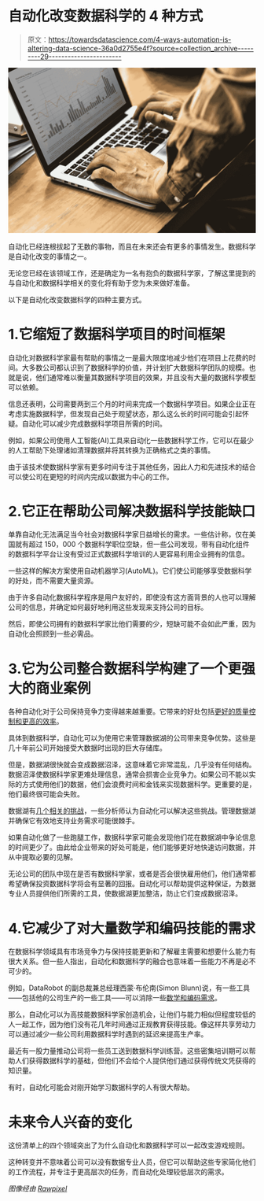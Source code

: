 # 自动化改变数据科学的 4 种方式

> 原文：<https://towardsdatascience.com/4-ways-automation-is-altering-data-science-36a0d2755e4f?source=collection_archive---------29----------------------->

![](img/87e93f86dd099c76454e880495a120f5.png)

自动化已经连根拔起了无数的事物，而且在未来还会有更多的事情发生。数据科学是自动化改变的事情之一。

无论您已经在该领域工作，还是确定为一名有抱负的数据科学家，了解这里提到的与自动化和数据科学相关的变化将有助于您为未来做好准备。

以下是自动化改变数据科学的四种主要方式。

# 1.它缩短了数据科学项目的时间框架

自动化对数据科学家最有帮助的事情之一是最大限度地减少他们在项目上花费的时间。大多数公司都认识到了数据科学的价值，并计划扩大数据科学团队的规模。也就是说，他们通常难以衡量其数据科学项目的效果，并且没有大量的数据科学模型可以依赖。

信息还表明，公司需要两到三个月的时间来完成一个数据科学项目。如果企业正在考虑实施数据科学，但发现自己处于观望状态，那么这么长的时间可能会引起怀疑。自动化可以减少完成数据科学项目所需的时间。

例如，如果公司使用人工智能(AI)工具来自动化一些数据科学工作，它可以在最少的人工帮助下处理诸如清理数据并将其转换为正确格式之类的事情。

由于该技术使数据科学家有更多时间专注于其他任务，因此人力和先进技术的结合可以使公司在更短的时间内完成以数据为中心的工作。

# 2.它正在帮助公司解决数据科学技能缺口

单靠自动化无法满足当今社会对数据科学家日益增长的需求。一些估计称，仅在美国就有超过 150，000 个数据科学职位空缺，但一些公司发现，带有自动化组件的数据科学平台让没有受过正式数据科学培训的人更容易利用企业拥有的信息。

一些这样的解决方案使用自动机器学习(AutoML)。它们使公司能够享受数据科学的好处，而不需要大量资源。

由于许多自动化数据科学程序是用户友好的，即使没有这方面背景的人也可以理解公司的信息，并确定如何最好地利用这些发现来支持公司的目标。

然后，即使公司拥有的数据科学家比他们需要的少，短缺可能不会如此严重，因为自动化会照顾到一些必需品。

# 3.它为公司整合数据科学构建了一个更强大的商业案例

各种自动化对于公司保持竞争力变得越来越重要。它带来的好处包括[更好的质量控制和更高的效率](https://www.vansystems.com/online-guides/guide-to-automating-your-business/)。

具体到数据科学，自动化可以为使用它来管理数据湖的公司带来竞争优势。这些是几十年前公司开始接受大数据时出现的巨大存储库。

但是，数据湖很快就会变成数据沼泽，这意味着它非常混乱，几乎没有任何结构。数据沼泽使数据科学家更难处理信息，通常会损害企业竞争力。如果公司不能以实际的方式使用他们的数据，他们会浪费时间和金钱来实现数据科学。更重要的是，他们最终很可能会失败。

数据湖有[几个相关的挑战](https://www.smartdatacollective.com/why-automation-for-data-lakes-could-be-important/)，一些分析师认为自动化可以解决这些挑战。管理数据湖并确保它有效地支持业务需求可能很棘手。

如果自动化做了一些跑腿工作，数据科学家可能会发现他们花在数据湖中争论信息的时间更少了。由此给企业带来的好处可能是，他们能够更好地快速访问数据，并从中提取必要的见解。

无论公司的团队中现在是否有数据科学家，或者是否会很快雇用他们，他们通常都希望确保投资数据科学将会有显著的回报。自动化可以帮助提供这种保证，为数据专业人员提供他们所需的工具，使数据湖更加整洁，防止它们变成数据沼泽。

# 4.它减少了对大量数学和编码技能的需求

在数据科学领域具有市场竞争力与保持技能更新和了解雇主需要和想要什么能力有很大关系。但一些人指出，自动化和数据科学的融合也意味着一些能力不再是必不可少的。

例如，DataRobot 的副总裁兼总经理西蒙·布伦南(Simon Blunn)说，有一些工具——包括他的公司生产的一些工具——可以消除一些[数学和编码需求](https://www.information-age.com/future-of-data-scientists-automation-citizen-data-scientist-123482061/)。

那么，自动化可以为高技能数据科学家创造机会，让他们与能力相似但程度较低的人一起工作，因为他们没有花几年时间通过正规教育获得技能。像这样共享劳动力可以通过减少一些公司利用数据科学时遇到的延迟来提高生产率。

最近有一股力量推动公司将一些员工送到数据科学训练营。这些密集培训期可以帮助人们获得数据科学的基础，但他们不会给个人提供他们通过获得传统文凭获得的知识量。

有时，自动化可能会对刚开始学习数据科学的人有很大帮助。

# 未来令人兴奋的变化

这份清单上的四个领域突出了为什么自动化和数据科学可以一起改变游戏规则。

这种转变并不意味着公司可以没有数据专业人员，但它可以帮助这些专家简化他们的工作流程，并专注于更高层次的任务，而自动化处理较低层次的需求。

*图像经由* [*Rawpixel*](https://www.pexels.com/photo/person-typing-on-macbook-1559048/)